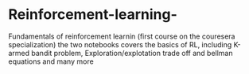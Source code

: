 # Reinforcement-learning-
Fundamentals of reinforcement learnin (first course on the couresera specialization) the two notebooks covers the basics of RL, including K-armed bandit problem, Exploration/explotation trade off and bellman equations and many more 
